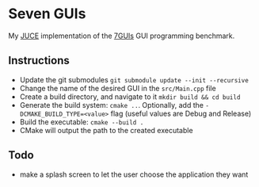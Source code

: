 # Seven GUIs

My [JUCE](https://github.com/juce-framework/JUCE) implementation of the [7GUIs](https://eugenkiss.github.io/7guis/) GUI programming benchmark.

## Instructions

* Update the git submodules `git submodule update --init --recursive`
* Change the name of the desired GUI in the `src/Main.cpp` file
* Create a build directory, and navigate to it `mkdir build && cd build`
* Generate the build system: `cmake ..`. Optionally, add the `-DCMAKE_BUILD_TYPE=<value>` flag (useful values are Debug and Release)
* Build the executable: `cmake --build .`
* CMake will output the path to the created executable

## Todo

* make a splash screen to let the user choose the application they want
